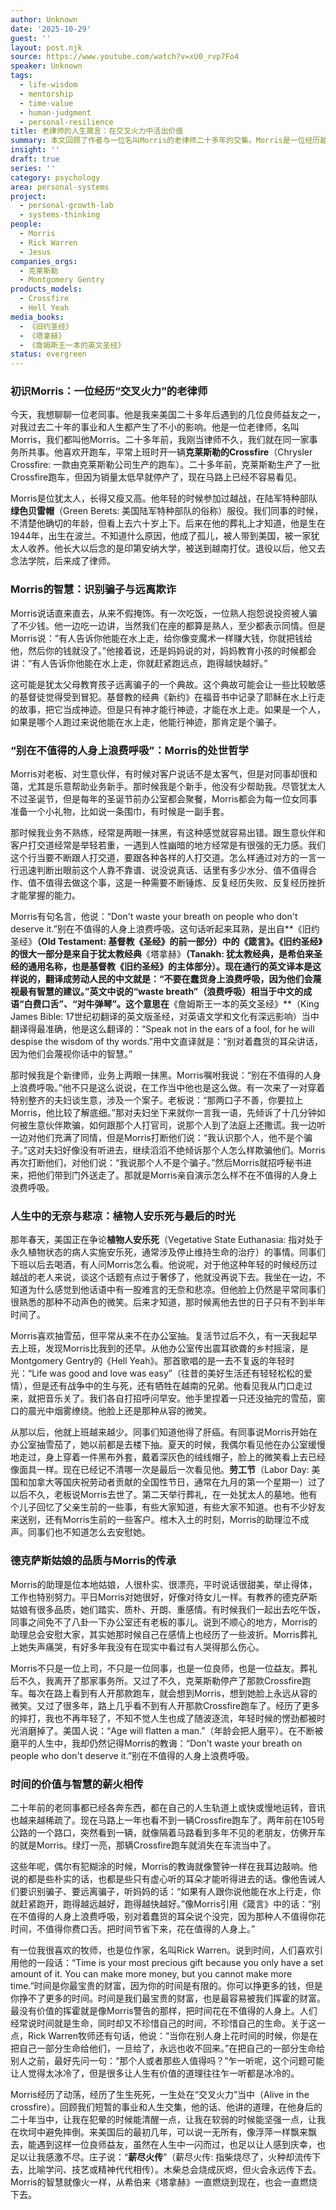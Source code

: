 ```yaml
---
author: Unknown
date: '2025-10-29'
guest: ''
layout: post.njk
source: https://www.youtube.com/watch?v=xU0_rvp7Fo4
speaker: Unknown
tags:
  - life-wisdom
  - mentorship
  - time-value
  - human-judgment
  - personal-resilience
title: 老律师的人生箴言：在交叉火力中活出价值
summary: 本文回顾了作者与一位名叫Morris的老律师二十多年的交集。Morris是一位经历越战的犹太裔律师，他的人生智慧和处事原则，如“别在不值得的人身上浪费呼吸”和识别骗子的告诫，对作者产生了深远影响。文章通过Morris的言行，探讨了如何在复杂多变的人生中，珍惜时间，识别真伪，并活出有价值的生命，强调了智慧传承的重要性。
insight: ''
draft: true
series: ''
category: psychology
area: personal-systems
project:
  - personal-growth-lab
  - systems-thinking
people:
  - Morris
  - Rick Warren
  - Jesus
companies_orgs:
  - 克莱斯勒
  - Montgomery Gentry
products_models:
  - Crossfire
  - Hell Yeah
media_books:
  - 《旧约圣经》
  - 《塔拿赫》
  - 《詹姆斯王一本的英文圣经》
status: evergreen
---
```

### 初识Morris：一位经历“交叉火力”的老律师

今天，我想聊聊一位老同事。他是我来美国二十多年后遇到的几位良师益友之一，对我过去二十年的事业和人生都产生了不小的影响。他是一位老律师，名叫Morris，我们都叫他Morris。二十多年前，我刚当律师不久，我们就在同一家事务所共事。他喜欢开跑车，平常上班时开一辆**克莱斯勒的Crossfire**（Chrysler Crossfire: 一款由克莱斯勒公司生产的跑车）。二十多年前，克莱斯勒生产了一批Crossfire跑车，但因为销量太低早就停产了，现在马路上已经不容易看见。

Morris是位犹太人，长得又瘦又高。他年轻的时候参加过越战，在陆军特种部队**绿色贝雷帽**（Green Berets: 美国陆军特种部队的俗称）服役。我们同事的时候，不清楚他确切的年龄，但看上去六十岁上下。后来在他的葬礼上才知道，他是生在1944年，出生在波兰。不知道什么原因，他成了孤儿，被人带到美国，被一家犹太人收养。他长大以后念的是印第安纳大学，被送到越南打仗。退役以后，他又去念法学院，后来成了律师。

### Morris的智慧：识别骗子与远离欺诈

Morris说话直来直去，从来不假掩饰。有一次吃饭，一位熟人抱怨说投资被人骗了不少钱。他一边吃一边讲，当然我们在座的都算是熟人，至少都表示同情。但是Morris说：“有人告诉你他能在水上走，给你像变魔术一样赚大钱，你就把钱给他，然后你的钱就没了。”他接着说，还是妈妈说的对，妈妈教育小孩的时候都会讲：“有人告诉你他能在水上走，你就赶紧跑远点，跑得越快越好。”

这可能是犹太父母教育孩子远离骗子的一个典故。这个典故可能会让一些比较敏感的基督徒觉得受到冒犯。基督教的经典《新约》在福音书中记录了耶稣在水上行走的故事，把它当成神迹。但是只有神才能行神迹，才能在水上走。如果是一个人，如果是哪个人跑过来说他能在水上走，他能行神迹，那肯定是个骗子。

### “别在不值得的人身上浪费呼吸”：Morris的处世哲学

Morris对老板、对生意伙伴，有时候对客户说话不是太客气，但是对同事却很和蔼，尤其是乐意帮助业务新手。那时候我是个新手，他没有少帮助我。尽管犹太人不过圣诞节，但是每年的圣诞节前办公室都会聚餐，Morris都会为每一位女同事准备一个小礼物，比如说一条围巾，有时候是一副手套。

那时候我业务不熟练，经常是两眼一抹黑，有这种感觉就容易出错。跟生意伙伴和客户打交道经常是举轻若重，一遇到人性幽暗的地方经常是有很强的无力感。我们这个行当要不断跟人打交道，要跟各种各样的人打交道。怎么样通过对方的一言一行迅速判断出眼前这个人靠不靠谱、说没说真话、话里有多少水分、值不值得合作、值不值得去做这个事，这是一种需要不断锤炼、反复经历失败、反复经历挫折才能掌握的能力。

Morris有句名言，他说：“Don't waste your breath on people who don't deserve it.”别在不值得的人身上浪费呼吸。这句话听起来耳熟，是出自**《旧约圣经》**（Old Testament: 基督教《圣经》的前一部分）中的《箴言》。《旧约圣经》的很大一部分是来自于犹太教经典**《塔拿赫》**（Tanakh: 犹太教经典，是希伯来圣经的通用名称，也是基督教《旧约圣经》的主体部分）。现在通行的英文译本是这样说的，翻译成劳动人民的中文就是：“不要在蠢货身上浪费呼吸，因为他们会蔑视最有智慧的建议。”英文中说的“waste breath”（浪费呼吸）相当于中文的成语“白费口舌”、“对牛弹琴”。这个意思在**《詹姆斯王一本的英文圣经》**（King James Bible: 17世纪初翻译的英文版圣经，对英语文学和文化有深远影响）当中翻译得最准确，他是这么翻译的：“Speak not in the ears of a fool, for he will despise the wisdom of thy words.”用中文直译就是：“别对着蠢货的耳朵讲话，因为他们会蔑视你话中的智慧。”

那时候我是个新律师，业务上两眼一抹黑。Morris嘱咐我说：“别在不值得的人身上浪费呼吸。”他不只是这么说说，在工作当中他也是这么做。有一次来了一对穿着特别整齐的夫妇谈生意，涉及一个案子。老板说：“那两口子不善，你要拉上Morris，他比较了解底细。”那对夫妇坐下来就你一言我一语，先倾诉了十几分钟如何被生意伙伴欺骗，如何跟那个人打官司，说那个人到了法庭上还撒谎。我一边听一边对他们充满了同情，但是Morris打断他们说：“我认识那个人，他不是个骗子。”这对夫妇好像没有听进去，继续滔滔不绝倾诉那个人怎么样欺骗他们。Morris再次打断他们，对他们说：“我说那个人不是个骗子。”然后Morris就招呼秘书进来，把他们带到门外送走了。那就是Morris亲自演示怎么样不在不值得的人身上浪费呼吸。

### 人生中的无奈与悲凉：植物人安乐死与最后的时光

那年春天，美国正在争论**植物人安乐死**（Vegetative State Euthanasia: 指对处于永久植物状态的病人实施安乐死，通常涉及停止维持生命的治疗）的事情。同事们下班以后去喝酒，有人问Morris怎么看。他说呢，对于他这种年轻的时候经历过越战的老人来说，谈这个话题有点过于奢侈了，他就没再说下去。我坐在一边，不知道为什么感觉到他话语中有一股难言的无奈和悲凉。但他脸上仍然是平常同事们很熟悉的那种不动声色的微笑。后来才知道，那时候离他去世的日子只有不到半年时间了。

Morris喜欢抽雪茄，但平常从来不在办公室抽。复活节过后不久，有一天我起早去上班，发现Morris比我到的还早。从他办公室传出震耳欲聋的乡村摇滚，是Montgomery Gentry的《Hell Yeah》。那首歌唱的是一去不复返的年轻时光：“Life was good and love was easy”（往昔的美好生活还有轻轻松松的爱情），但是还有战争中的生与死，还有牺牲在越南的兄弟。他看见我从门口走过来，就把音乐关了。我们各自打招呼问早安。他手里捏着一只还没抽完的雪茄，窗口的晨光中烟雾缭绕。他脸上还是那种从容的微笑。

从那以后，他就上班越来越少。同事们知道他得了肝癌。有同事说Morris开始在办公室抽雪茄了，她以前都是去楼下抽。夏天的时候，我偶尔看见他在办公室缓慢地走过，身上穿着一件黑布外套，戴着深灰色的绒线帽子，脸上的微笑看上去已经像面具一样。现在已经记不清哪一次是最后一次看见他。**劳工节**（Labor Day: 美国和加拿大等国庆祝劳动者贡献的全国性节日，通常在九月的第一个星期一）过了以后不久，老板说Morris去世了。第二天举行葬礼，在一处犹太人的墓地。他有个儿子回忆了父亲生前的一些事，有些大家知道，有些大家不知道。也有不少好友来送别，还有Morris生前的一些客户。棺木入土的时刻，Morris的助理泣不成声。同事们也不知道怎么去安慰她。

### 德克萨斯姑娘的品质与Morris的传承

Morris的助理是位本地姑娘，人很朴实、很漂亮，平时说话很甜美，举止得体，工作也特别努力。平日Morris对她很好，好像对待女儿一样。有教养的德克萨斯姑娘有很多品质，她们踏实、质朴、开朗、重感情。有时候我们一起出去吃午饭，同事之间免不了八卦一下办公室还有老板的事儿。说到不顺心的地方，Morris的助理总会安慰大家，其实她那时候自己在感情上也经历了一些波折。Morris葬礼上她失声痛哭，有好多年我没有在现实中看过有人哭得那么伤心。

Morris不只是一位上司，不只是一位同事，也是一位良师，也是一位益友。葬礼后不久，我离开了那家事务所。又过了不久，克莱斯勒停产了那款Crossfire跑车。每次在路上看到有人开那款跑车，就会想到Morris，想到她脸上永远从容的微笑。又过了很多年，路上几乎看不到有人开那款Crossfire跑车了。经历了更多的摔打，我也不再年轻了，不知不觉人生也成了随波逐流，年轻时候的愣劲都被时光消磨掉了。美国人说：“Age will flatten a man.”（年龄会把人磨平）。在不断被磨平的人生中，我却仍然记得Morris的教诲：“Don't waste your breath on people who don't deserve it.”别在不值得的人身上浪费呼吸。

### 时间的价值与智慧的薪火相传

二十年前的老同事都已经各奔东西，都在自己的人生轨道上或快或慢地运转，音讯也越来越稀疏了。现在马路上一年也看不到一辆Crossfire跑车了。两年前在105号公路的一个路口，突然看到一辆，就像隔着马路看到多年不见的老朋友，仿佛开车的就是Morris。绿灯一亮，那辆Crossfire跑车就消失在车流当中了。

这些年呢，偶尔有犯糊涂的时候，Morris的教诲就像警钟一样在我耳边敲响。他说的都是些朴实的话，也都是些只有虚心听的耳朵才能听得进去的话。像他告诫人们要识别骗子、要远离骗子，听妈妈的话：“如果有人跟你说他能在水上行走，你就赶紧跑开，跑得越远越好，跑得越快越好。”像Morris引用《箴言》中的话：“别在不值得的人身上浪费呼吸，别对着蠢货的耳朵说个没完，因为那种人不值得你花时间，不值得你费口舌。把时间节省下来，花在值得的人身上。”

有一位我很喜欢的牧师，也是位作家，名叫Rick Warren。说到时间，人们喜欢引用他的一段话：“Time is your most precious gift because you only have a set amount of it. You can make more money, but you cannot make more time.”时间是你最宝贵的财富，因为你的时间是有限的。你可以挣更多的钱，但是你挣不了更多的时间。时间是我们最宝贵的财富，也是最容易被我们挥霍的财富。最没有价值的挥霍就是像Morris警告的那样，把时间花在不值得的人身上。人们经常说时间就是生命，同时却又不珍惜自己的时间，不珍惜自己的生命。关于这一点，Rick Warren牧师还有句话，他说：“当你在别人身上花时间的时候，你是在把自己一部分生命给他们，一旦给了，永远也收不回来。”在把自己的一部分生命给别人之前，最好先问一句：“那个人或者那些人值得吗？”乍一听呢，这个问题可能让人觉得太冰冷了，但是很多让人生有价值的道理往往乍一听都是冰冷的。

Morris经历了动荡，经历了生生死死，一生处在“交叉火力”当中（Alive in the crossfire）。回顾我们短暂的事业和人生交集，他的话、他讲的道理，在他身后的二十年当中，让我在犯晕的时候能清醒一点，让我在软弱的时候能坚强一点，让我在坎坷中避免摔倒。来美国后的最初几年，可以说一无所有，像浮萍一样飘来飘去，能遇到这样一位良师益友，虽然在人生中一闪而过，也足以让人感到庆幸，也足以让我感激不尽。庄子说：“**薪尽火传**”（薪尽火传: 指柴烧尽了，火种却流传下去，比喻学问、技艺或精神代代相传）。木柴总会烧成灰烬，但火会永远传下去。Morris的智慧就像火一样，从希伯来《塔拿赫》一直燃烧到现在，也会一直燃烧下去。